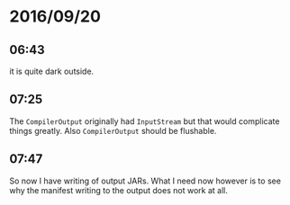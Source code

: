 # 2016/09/20

## 06:43

it is quite dark outside.

## 07:25

The `CompilerOutput` originally had `InputStream` but that would complicate
things greatly. Also `CompilerOutput` should be flushable.

## 07:47

So now I have writing of output JARs. What I need now however is to see why
the manifest writing to the output does not work at all.

